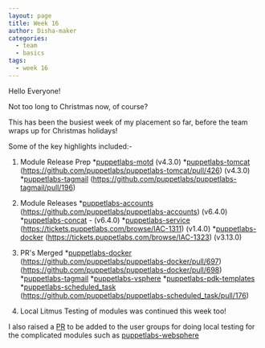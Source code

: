 ```yaml
---
layout: page
title: Week 16
author: Disha-maker
categories:
  - team
  - basics
tags:
  - week 16
---
```


Hello Everyone!

Not too long to Christmas now, of course?

This has been the busiest week of my placement so far, before the team wraps up for Christmas holidays!

Some of the key highlights included:-

1. Module Release Prep
      *[puppetlabs-motd](https://tickets.puppetlabs.com/browse/IAC-1308) (v4.3.0)
      *[puppetlabs-tomcat](https://tickets.puppetlabs.com/browse/IAC-1330)
          (https://github.com/puppetlabs/puppetlabs-tomcat/pull/426) (v4.3.0)
      *[puppetlabs-tagmail](https://tickets.puppetlabs.com/browse/IAC-1349)
          (https://github.com/puppetlabs/puppetlabs-tagmail/pull/196)

2. Module Releases
      *[puppetlabs-accounts](https://tickets.puppetlabs.com/browse/IAC-1320)
          (https://github.com/puppetlabs/puppetlabs-accounts) (v6.4.0)
      *[puppetlabs-concat](https://tickets.puppetlabs.com/browse/IAC-1318) - (v6.4.0)
      *[puppetlabs-service](https://tickets.puppetlabs.com/browse/IAC-1310)
         (https://tickets.puppetlabs.com/browse/IAC-1311) (v1.4.0)
      *[puppetlabs-docker](https://tickets.puppetlabs.com/browse/IAC-1322)
         (https://tickets.puppetlabs.com/browse/IAC-1323) (v3.13.0)

3. PR's Merged
      *[puppetlabs-docker](https://github.com/puppetlabs/puppetlabs-docker/pull/696)
         (https://github.com/puppetlabs/puppetlabs-docker/pull/697)
         (https://github.com/puppetlabs/puppetlabs-docker/pull/698)
      *[puppetlabs-tagmail](https://github.com/puppetlabs/puppetlabs-tagmail/pull/195)
      *[puppetlabs-vsphere](https://github.com/puppetlabs/puppetlabs-vsphere/pull/201)
      *[puppetlabs-pdk-templates](https://github.com/puppetlabs/pdk-templates/pull/376)
      *[puppetlabs-scheduled_task](https://github.com/puppetlabs/puppetlabs-scheduled_task/pull/172)
         (https://github.com/puppetlabs/puppetlabs-scheduled_task/pull/176)
    
 4. Local Litmus Testing of modules was continued this week too! 

I also raised a [PR](https://github.com/puppetlabs/puppetlabs-modules/pull/10183) to be added to the user groups for doing local testing for the complicated modules such as [puppetlabs-websphere](https://github.com/puppetlabs/puppetlabs-websphere_application_server)

